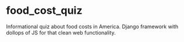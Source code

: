 # food_cost_quiz
Informational quiz about food costs in America. 
Django framework with dollops of JS for that clean web functionality. 
